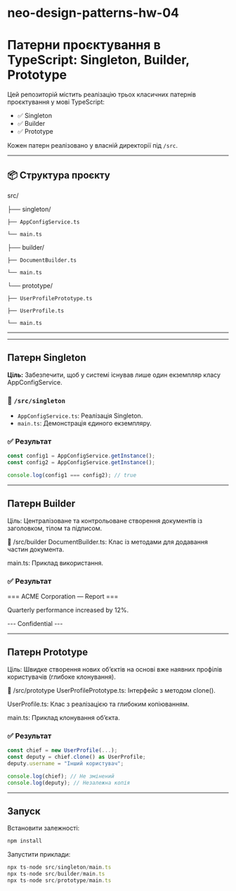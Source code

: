 # neo-design-patterns-hw-04

# Патерни проєктування в TypeScript: Singleton, Builder, Prototype

Цей репозиторій містить реалізацію трьох класичних патернів проєктування у мові TypeScript:

- ✅ Singleton
- ✅ Builder
- ✅ Prototype

Кожен патерн реалізовано у власній директорії під `/src`.

---

## 📦 Структура проєкту

src/

  ├── singleton/

    ├── AppConfigService.ts

    └── main.ts

  ├── builder/

    ├── DocumentBuilder.ts

    └── main.ts

  └── prototype/

    ├── UserProfilePrototype.ts

    ├── UserProfile.ts

    └── main.ts

---

---

## Патерн Singleton

**Ціль:** Забезпечити, щоб у системі існував лише один екземпляр класу AppConfigService.

### 📁 `/src/singleton`

- `AppConfigService.ts`: Реалізація Singleton.
- `main.ts`: Демонстрація єдиного екземпляру.

### ✅ Результат

```ts
const config1 = AppConfigService.getInstance();
const config2 = AppConfigService.getInstance();

console.log(config1 === config2); // true
```

---

## Патерн Builder

Ціль: Централізоване та контрольоване створення документів із заголовком, тілом та підписом.

📁 /src/builder
DocumentBuilder.ts: Клас із методами для додавання частин документа.

main.ts: Приклад використання.
### ✅ Результат

=== ACME Corporation — Report ===

Quarterly performance increased by 12%.

--- Confidential ---

---

## Патерн Prototype

Ціль: Швидке створення нових об’єктів на основі вже наявних профілів користувачів (глибоке клонування).

📁 /src/prototype
UserProfilePrototype.ts: Інтерфейс з методом clone().

UserProfile.ts: Клас з реалізацією та глибоким копіюванням.

main.ts: Приклад клонування об’єкта.
### ✅ Результат
```ts
const chief = new UserProfile(...);
const deputy = chief.clone() as UserProfile;
deputy.username = "Інший користувач";

console.log(chief); // Не змінений
console.log(deputy); // Незалежна копія
```
---

## Запуск

Встановити залежності:
```ts
npm install
```

Запустити приклади:
```ts
npx ts-node src/singleton/main.ts
npx ts-node src/builder/main.ts
npx ts-node src/prototype/main.ts
```
